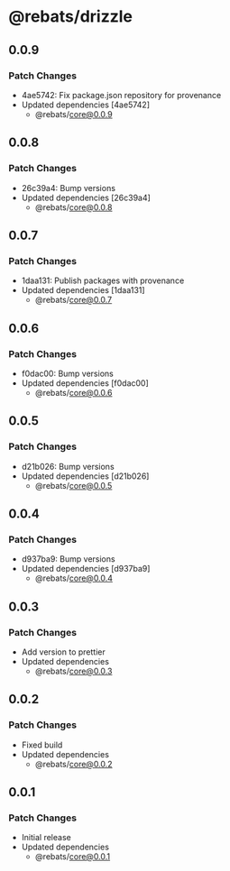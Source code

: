 # @rebats/drizzle

## 0.0.9

### Patch Changes

- 4ae5742: Fix package.json repository for provenance
- Updated dependencies [4ae5742]
  - @rebats/core@0.0.9

## 0.0.8

### Patch Changes

- 26c39a4: Bump versions
- Updated dependencies [26c39a4]
  - @rebats/core@0.0.8

## 0.0.7

### Patch Changes

- 1daa131: Publish packages with provenance
- Updated dependencies [1daa131]
  - @rebats/core@0.0.7

## 0.0.6

### Patch Changes

- f0dac00: Bump versions
- Updated dependencies [f0dac00]
  - @rebats/core@0.0.6

## 0.0.5

### Patch Changes

- d21b026: Bump versions
- Updated dependencies [d21b026]
  - @rebats/core@0.0.5

## 0.0.4

### Patch Changes

- d937ba9: Bump versions
- Updated dependencies [d937ba9]
  - @rebats/core@0.0.4

## 0.0.3

### Patch Changes

- Add version to prettier
- Updated dependencies
  - @rebats/core@0.0.3

## 0.0.2

### Patch Changes

- Fixed build
- Updated dependencies
  - @rebats/core@0.0.2

## 0.0.1

### Patch Changes

- Initial release
- Updated dependencies
  - @rebats/core@0.0.1
